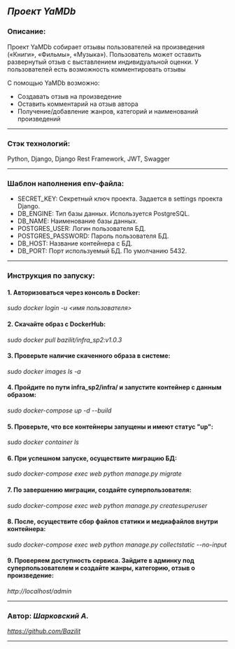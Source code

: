 
***Проект YaMDb***
---
### Описание:
Проект YaMDb собирает отзывы пользователей на произведения («Книги», «Фильмы», «Музыка»).
Пользователь может оставить развернутый отзыв с выставлением индивидуальной оценки.
У пользователей есть возможность комментировать отзывы

С помощью YaMDb возможно:
* Создавать отзыв на произведение
* Оставить комментарий на  отзыв автора
* Получение/добавление жанров, категорий и наименований произведений

---

### Стэк технологий:
Python, Django, Django Rest Framework, JWT, Swagger

---
### Шаблон наполнения env-файла:
* SECRET_KEY: Секретный ключ проекта. Задается в  settings проекта Django.
* DB_ENGINE: Тип базы данных. Используется PostgreSQL.
* DB_NAME: Наименование базы данных.
* POSTGRES_USER: Логин пользователя БД.
* POSTGRES_PASSWORD: Пароль пользователя БД.
* DB_HOST: Название контейнера с БД.
* DB_PORT: Порт используемый БД. По умолчанию 5432.

---
### Инструкция по запуску:
#### 1. Авторизоваться через консоль в Docker:
*sudo docker login -u <имя пользователя>*

#### 2. Скачайте образ с DockerHub:
*sudo docker pull bazilit/infra_sp2:v1.0.3*

#### 3. Проверьте наличие скаченного образа в системе:
*sudo docker images ls -a*

#### 4. Пройдите по пути infra_sp2/infra/ и запустите контейнер с данным образом:
*sudo docker-compose up -d --build*

#### 5. Проверьте, что все контейнеры запущены и имеют статус "up":
*sudo docker container ls*

#### 6. При успешном запуске, осуществите миграцию БД:
*sudo docker-compose exec web python manage.py migrate*

#### 7. По завершению миграции, создайте суперпользователя:
*sudo docker-compose exec web python manage.py createsuperuser*

#### 8. После, осуществите сбор файлов статики и медиафайлов внутри контейнера:
*sudo docker-compose exec web python manage.py collectstatic --no-input*

#### 9. Проверяем доступность сервиса. Зайдите в админку под суперпользователем и создайте жанры, категорию, отзыв о произведение:
*http://localhost/admin*

---
### Автор: *Шарковский А.*
*https://github.com/Bazilit*

---
